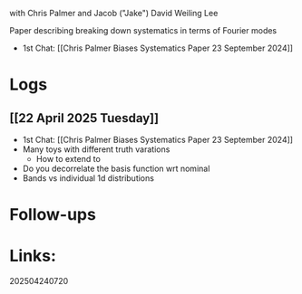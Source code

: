 with Chris Palmer and Jacob ("Jake") David Weiling Lee 

Paper describing breaking down systematics in terms of Fourier modes

- 1st Chat: [[Chris Palmer Biases Systematics Paper 23 September 2024]]


# Logs 

## [[22 April 2025 Tuesday]]
- 1st Chat: [[Chris Palmer Biases Systematics Paper 23 September 2024]]
- Many toys with different truth varations
	- How to extend  to 
- Do you decorrelate the basis function wrt nominal
- Bands vs individual 1d distributions


# Follow-ups


# Links: 



202504240720
